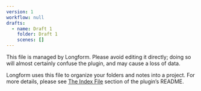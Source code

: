 ```yaml
---
version: 1
workflow: null
drafts:
  - name: Draft 1
    folder: Draft 1
    scenes: []
---
```



This file is managed by Longform. Please avoid editing it directly; doing so will almost certainly confuse the plugin, and may cause a loss of data.

Longform uses this file to organize your folders and notes into a project. For more details, please see [The Index File](https://github.com/kevboh/longform#the-index-file) section of the plugin’s README.

